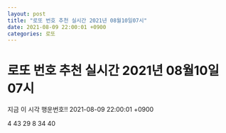 ```yaml
---
layout: post
title: "로또 번호 추천 실시간 2021년 08월10일07시"
date: 2021-08-09 22:00:01 +0900
categories: 로또
---
```


# 로또 번호 추천 실시간 2021년 08월10일07시

지금 이 시각 행운번호!! 2021-08-09 22:00:01 +0900

 4  43  29  8  34  40 

